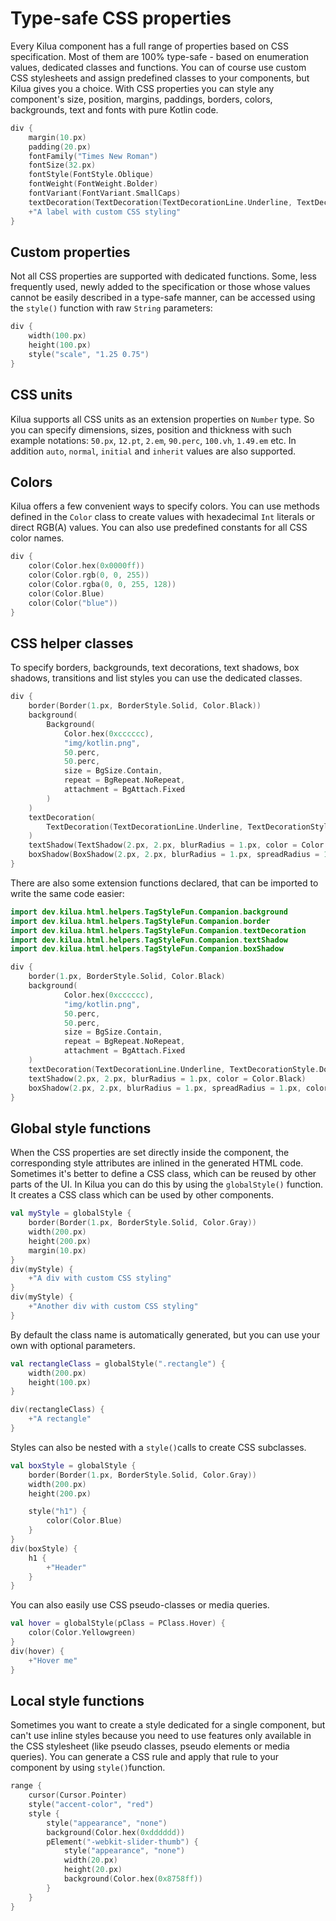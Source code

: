 # Type-safe CSS properties

Every Kilua component has a full range of properties based on CSS specification. Most of them are 100% type-safe - based on enumeration values, dedicated classes and functions. You can of course use custom CSS stylesheets and assign predefined classes to your components, but Kilua gives you a choice. With CSS properties you can style any component's size, position, margins, paddings, borders, colors, backgrounds, text and fonts with pure Kotlin code.

```kotlin
div {
    margin(10.px)
    padding(20.px)
    fontFamily("Times New Roman")
    fontSize(32.px)
    fontStyle(FontStyle.Oblique)
    fontWeight(FontWeight.Bolder)
    fontVariant(FontVariant.SmallCaps)
    textDecoration(TextDecoration(TextDecorationLine.Underline, TextDecorationStyle.Dotted, Color.Red))
    +"A label with custom CSS styling"
}
```

## Custom properties

Not all CSS properties are supported with dedicated functions. Some, less frequently used, newly added to the specification or those whose values ​​cannot be easily described in a type-safe manner, can be accessed using the `style()` function with raw `String` parameters:

```kotlin
div {
    width(100.px)
    height(100.px)
    style("scale", "1.25 0.75")
}
```

## CSS units

Kilua supports all CSS units as an extension properties on `Number` type. So you can specify dimensions, sizes, position and thickness with such example notations: `50.px`, `12.pt`, `2.em`, `90.perc`, `100.vh`, `1.49.em` etc. In addition `auto`, `normal`, `initial` and `inherit` values are also supported.

## Colors

Kilua offers a few convenient ways to specify colors. You can use methods defined in the `Color` class to create values with  hexadecimal `Int` literals or direct RGB(A) values. You can also use predefined constants for all CSS color names.

```kotlin
div {
    color(Color.hex(0x0000ff))
    color(Color.rgb(0, 0, 255))
    color(Color.rgba(0, 0, 255, 128))
    color(Color.Blue)
    color(Color("blue"))
}
```

## CSS helper classes

To specify borders, backgrounds, text decorations, text shadows, box shadows, transitions and list styles you can use the dedicated classes.

```kotlin
div {
    border(Border(1.px, BorderStyle.Solid, Color.Black))
    background(
        Background(
            Color.hex(0xcccccc),
            "img/kotlin.png",
            50.perc,
            50.perc,
            size = BgSize.Contain,
            repeat = BgRepeat.NoRepeat,
            attachment = BgAttach.Fixed
        )
    )
    textDecoration(
        TextDecoration(TextDecorationLine.Underline, TextDecorationStyle.Dotted, Color.Red)
    )
    textShadow(TextShadow(2.px, 2.px, blurRadius = 1.px, color = Color.Black))
    boxShadow(BoxShadow(2.px, 2.px, blurRadius = 1.px, spreadRadius = 1.px, color = Color.Black))
}
```

There are also some extension functions declared, that can be imported to write the same code easier:

```kotlin
import dev.kilua.html.helpers.TagStyleFun.Companion.background
import dev.kilua.html.helpers.TagStyleFun.Companion.border
import dev.kilua.html.helpers.TagStyleFun.Companion.textDecoration
import dev.kilua.html.helpers.TagStyleFun.Companion.textShadow
import dev.kilua.html.helpers.TagStyleFun.Companion.boxShadow

div {
    border(1.px, BorderStyle.Solid, Color.Black)
    background(
            Color.hex(0xcccccc),
            "img/kotlin.png",
            50.perc,
            50.perc,
            size = BgSize.Contain,
            repeat = BgRepeat.NoRepeat,
            attachment = BgAttach.Fixed
    )
    textDecoration(TextDecorationLine.Underline, TextDecorationStyle.Dotted, Color.Red)
    textShadow(2.px, 2.px, blurRadius = 1.px, color = Color.Black)
    boxShadow(2.px, 2.px, blurRadius = 1.px, spreadRadius = 1.px, color = Color.Black)
}

```

## Global style functions

When the CSS properties are set directly inside the component, the corresponding style attributes are inlined in the generated HTML code. Sometimes it's better to define a CSS class, which can be reused by other parts of the UI. In Kilua you can do this by using the `globalStyle()` function. It creates a CSS class which can be used by other components.

```kotlin
val myStyle = globalStyle {
    border(Border(1.px, BorderStyle.Solid, Color.Gray))
    width(200.px)
    height(200.px)
    margin(10.px)
}
div(myStyle) {
    +"A div with custom CSS styling"
}
div(myStyle) {
    +"Another div with custom CSS styling"
}
```

By default the class name is automatically generated, but you can use your own with optional parameters.

```kotlin
val rectangleClass = globalStyle(".rectangle") {
    width(200.px)
    height(100.px)
}

div(rectangleClass) {
    +"A rectangle"
}
```

Styles can also be nested with a `style()`calls to create CSS subclasses.

```kotlin
val boxStyle = globalStyle {
    border(Border(1.px, BorderStyle.Solid, Color.Gray))
    width(200.px)
    height(200.px)

    style("h1") {
        color(Color.Blue)
    }
}
div(boxStyle) {
    h1 {
        +"Header"
    }
}
```

You can also easily use CSS pseudo-classes or media queries.

```kotlin
val hover = globalStyle(pClass = PClass.Hover) {
    color(Color.Yellowgreen)
}
div(hover) {
    +"Hover me"
}
```

## Local style functions

Sometimes you want to create a style dedicated for a single component, but can't use inline styles because you need to use features only available in the CSS stylesheet (like pseudo classes, pseudo elements or media queries). You can generate a CSS rule and apply that rule to your component by using `style()`function.

```kotlin
range {
    cursor(Cursor.Pointer)
    style("accent-color", "red")
    style {
        style("appearance", "none")
        background(Color.hex(0xdddddd))
        pElement("-webkit-slider-thumb") {
            style("appearance", "none")
            width(20.px)
            height(20.px)
            background(Color.hex(0x8758ff))
        }
    }
}
```
